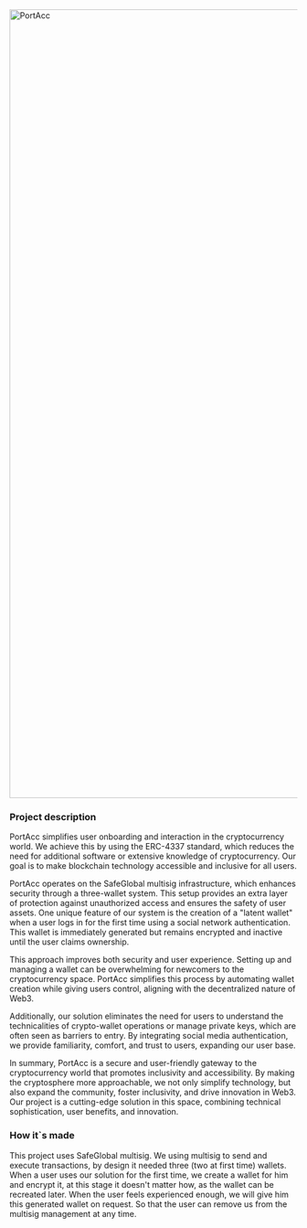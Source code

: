 <img width="1380" alt="PortAcc" src="https://github.com/papaya-metaverse/PortAcc/assets/22211749/749e8ada-a8ff-4b91-94e2-71305e654033">

### Project description
PortAcc simplifies user onboarding and interaction in the cryptocurrency world. We achieve this by using the ERC-4337 standard, which reduces the need for additional software or extensive knowledge of cryptocurrency. Our goal is to make blockchain technology accessible and inclusive for all users.

PortAcc operates on the SafeGlobal multisig infrastructure, which enhances security through a three-wallet system. This setup provides an extra layer of protection against unauthorized access and ensures the safety of user assets. One unique feature of our system is the creation of a "latent wallet" when a user logs in for the first time using a social network authentication. This wallet is immediately generated but remains encrypted and inactive until the user claims ownership.

This approach improves both security and user experience. Setting up and managing a wallet can be overwhelming for newcomers to the cryptocurrency space. PortAcc simplifies this process by automating wallet creation while giving users control, aligning with the decentralized nature of Web3.

Additionally, our solution eliminates the need for users to understand the technicalities of crypto-wallet operations or manage private keys, which are often seen as barriers to entry. By integrating social media authentication, we provide familiarity, comfort, and trust to users, expanding our user base.

In summary, PortAcc is a secure and user-friendly gateway to the cryptocurrency world that promotes inclusivity and accessibility. By making the cryptosphere more approachable, we not only simplify technology, but also expand the community, foster inclusivity, and drive innovation in Web3. Our project is a cutting-edge solution in this space, combining technical sophistication, user benefits, and innovation.
### How it`s made
This project uses SafeGlobal multisig. We using multisig to send and execute transactions, by design it needed three (two at first time) wallets. When a user uses our solution for the first time, we create a wallet for him and encrypt it, at this stage it doesn't matter how, as the wallet can be recreated later. When the user feels experienced enough, we will give him this generated wallet on request. So that the user can remove us from the multisig management at any time.
